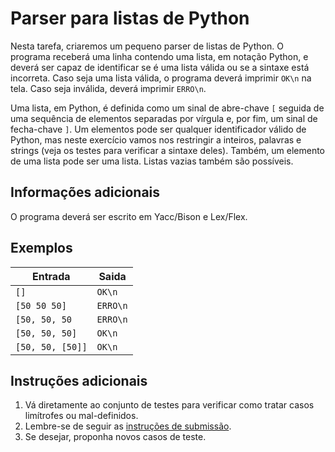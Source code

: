 # Parser para listas de Python

Nesta tarefa, criaremos um pequeno parser de listas de Python. O programa
receberá uma linha contendo uma lista, em notação Python, e deverá ser capaz de
identificar se é uma lista válida ou se a sintaxe está incorreta. Caso seja uma
lista válida, o programa deverá imprimir `OK\n` na tela. Caso seja inválida,
deverá imprimir `ERRO\n`.

Uma lista, em Python, é definida como um sinal de abre-chave `[` seguida de
uma sequência de elementos separadas por vírgula e, por fim, um sinal de
fecha-chave `]`. Um elementos pode ser qualquer identificador válido de Python,
mas neste
exercício vamos nos restringir a inteiros, palavras e strings (veja os testes
para verificar a sintaxe deles). Também, um elemento de uma lista pode ser uma
lista. Listas vazias também são possíveis.

## Informações adicionais
O programa deverá ser escrito em Yacc/Bison e Lex/Flex.

## Exemplos

Entrada | Saida
------- | -----
`[]` | `OK\n`
`[50 50 50]` | `ERRO\n`
`[50, 50, 50` | `ERRO\n`
`[50, 50, 50]` | `OK\n`
`[50, 50, [50]]` | `OK\n`


## Instruções adicionais

1. Vá diretamente ao conjunto de testes para verificar como tratar casos
   limítrofes ou mal-definidos.
1. Lembre-se de seguir as [instruções de submissão](docs/instrucoes.md).
1. Se desejar, proponha novos casos de teste.
